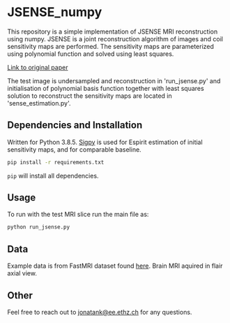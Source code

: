 # JSENSE_numpy
This repository is a simple implementation of JSENSE MRI reconstruction using numpy. JSENSE is a joint reconstruction algorithm of images and coil sensitivity maps are performed. The sensitivity maps are parameterized using polynomial function and solved using least squares. 

[Link to original paper](https://onlinelibrary.wiley.com/doi/full/10.1002/mrm.21245)

The test image is undersampled and reconstruction in 'run_jsense.py' and initialisation of polynomial basis function together with least squares solution to reconstruct the sensitivity maps are located in 'sense_estimation.py'.

## Dependencies and Installation
Written for Python 3.8.5. [Sigpy](https://sigpy.readthedocs.io/en/latest/index.html) is used for Espirit estimation of initial sensitivity maps, and for comparable baseline. 

```bash
pip install -r requirements.txt
```

`pip` will install all dependencies.

## Usage
To run with the test MRI slice run the main file as:
```bash
python run_jsense.py
```

## Data
Example data is from FastMRI dataset found [here](https://fastmri.org/). Brain MRI aquired in flair axial view.

## Other
Feel free to reach out to jonatank@ee.ethz.ch for any questions.

